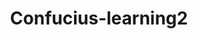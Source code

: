 ﻿---
title: Confucius-learning2
text: 'Πες μου και θα ξεχάσω.Δείξε μου και ίσως να θυμάμαι.Κάνε με να το βιώσω και θα το καταλάβω.'
person: Κομφούκιος,Κινέζος Φιλόσοφος
layout: quote
header: no
show_meta: false
categories:
  - quotes
tags:
  - method
  - Confucius
---
